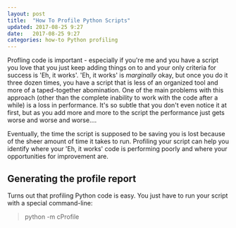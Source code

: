 ```yaml
---
layout: post
title:  "How To Profile Python Scripts"
updated: 2017-08-25 9:27
date:   2017-08-25 9:27
categories: how-to Python profiling
---
```

Profling code is important - especially if you're me and you have a script you love that you just keep adding things on to and your only criteria for success is 'Eh, it works'.
'Eh, it works' is *marginally* okay, but once you do it three dozen times, you have a script that is less of an organized tool and more of a taped-together abomination. One of the main problems with this approach (other than the complete inability to work with the code after a while) is a loss in performance.  It's so subtle that you don't even notice it at first, but as you add more and more to the script the performance just gets worse and worse and worse....

Eventually, the time the script is supposed to be saving you is lost because of the sheer amount of time it takes to run. Profiling your script can help you identify where your 'Eh, it works' code is performing poorly and where your opportunities for improvement are.

## Generating the profile report

Turns out that profiling Python code is easy. You just have to run your script with a special command-line:

> python -m cProfile <script name> <options>

CProfile will profile your code and generate a confusing report that looks like this:

>     197 function calls (192 primitive calls) in 0.002 seconds
>
>Ordered by: standard name
>
>ncalls  tottime  percall  cumtime  percall filename:lineno(function)
>     1    0.000    0.000    0.001    0.001 <string>:1(<module>)
>     1    0.000    0.000    0.001    0.001 re.py:212(compile)
>     1    0.000    0.000    0.001    0.001 re.py:268(_compile)
>     1    0.000    0.000    0.000    0.000 sre_compile.py:172(_compile_charset)
>     1    0.000    0.000    0.000    0.000 sre_compile.py:201(_optimize_charset)
>     4    0.000    0.000    0.000    0.000 sre_compile.py:25(_identityfunction)
>   3/1    0.000    0.000    0.000    0.000 sre_compile.py:33(_compile)

## Refining the report output

You can sort the report on the 'tottime' or 'cumtime' or 'ncalls' numbers by changing your command line:

> python -m cProfile -s <sort header> <script name> <options>

So, for example, you might have this for a command-line to sort by 'cumtime':

> python -m cProfile -s cumtime src\script.py

Then the report will be sorted in order of descending cumulative time.

## Reading the profile report

Now, this report isn't useful until you learn how to read it. Each row represents a function in your code or in a library somewhere. The columns are:

* ncalls - Number of calls made to this function (What about the 3/1? Dunno)
* tottime - This is the amount of time spent in that function *ONLY* - it does not include the time spent in functions called from this function
* percall (1) - This is the amount of time spent in the function per each call - i.e., 'tottime' divided by 'ncalls'
* cumtime - The amount of time spent in this function and all functions it calls
* percall (2) - The amount of cumulative time spent in this function and its called functions per each call - i.e., 'cumtime' divided by 'ncalls'

## Optimizing code with profiling results

This is going to vary a lot, but essentially, you want to approach this one of several ways:

1) Look at the highest first 'percall' (1) time. This will show you 

## Resources ##

* [Pertinent Stackoverflow link](https://stackoverflow.com/q/582336/39492)
* [Python Profiler Documentation](https://docs.python.org/3/library/profile.htm)